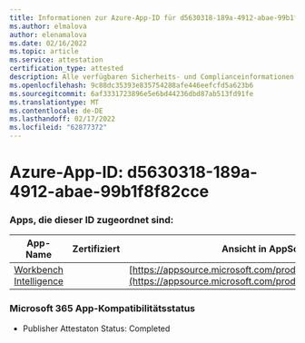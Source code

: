 ```yaml
---
title: Informationen zur Azure-App-ID für d5630318-189a-4912-abae-99b1f8f82cce
ms.author: elmalova
author: elenamalova
ms.date: 02/16/2022
ms.topic: article
ms.service: attestation
certification_type: attested
description: Alle verfügbaren Sicherheits- und Complianceinformationen für d5630318-189a-4912-abae-99b1f8f82cce.
ms.openlocfilehash: 9c88dc35393e835754288afe446eefcfd5a623b6
ms.sourcegitcommit: 6af3331723896e5e6bd44236dbd87ab513fd91fe
ms.translationtype: MT
ms.contentlocale: de-DE
ms.lasthandoff: 02/17/2022
ms.locfileid: "62877372"
---
```

# <a name="azure-app-id-d5630318-189a-4912-abae-99b1f8f82cce"></a>Azure-App-ID: d5630318-189a-4912-abae-99b1f8f82cce


### <a name="apps-associated-with-this-id"></a>Apps, die dieser ID zugeordnet sind:
| **App-Name** | **Zertifiziert** | **Ansicht in AppSource** |
|--------------|---------------|-----------------------|
| [Workbench Intelligence](https://docs.microsoft.com/microsoft-365-app-certification/forward/WA200002705) |  | [https://appsource.microsoft.com/product/office/WA200002705](https://appsource.microsoft.com/product/office/WA200002705) |

### <a name="microsoft-365-app-compliance-status"></a>Microsoft 365 App-Kompatibilitätsstatus
- Publisher Attestaton Status: Completed
